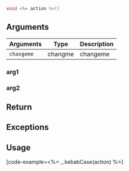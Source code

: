 ```cpp
void <%= action %>()
```

## Arguments

| Arguments    | Type    | Description |
|--------------|---------|-------------|
| ``changeme`` | changme | changeme    |

### __arg1__

### __arg2__

## Return

## Exceptions

## Usage

[code-example=<%= _.kebabCase(action) %>]

